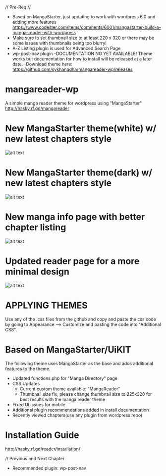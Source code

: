 
// Pre-Req //
- Based on MangaStarter, just updating to work with wordpress 6.0 and adding more features https://www.codester.com/items/comments/6001/mangastarter-build-a-manga-reader-with-wordpress
- Make sure to set thumbnail size to at least 220 x 320 or there may be some issues with thumbnails being too blurry!
- A-Z Listing plugin is used for Advanced Search Page
- wp-post-nav plugin
-DOCUMENTATION NO YET AVAILABLE! Theme works but documentation for how to install will be released at a later date.
-Download theme here: https://github.com/sykhangdha/mangareader-wp/releases

# mangareader-wp
A simple manga reader theme for wordpress using "MangaStarter"
http://hasky.rf.gd/mangareader

# New MangaStarter theme(white) w/ new latest chapters style
![alt text](http://i.epvpimg.com/Yf3hfab.png)

# New MangaStarter theme(dark) w/ new latest chapters style
![alt text](http://i.epvpimg.com/LTKtcab.png)

# New manga info page with better chapter listing
![alt text](http://i.epvpimg.com/CUO8fab.png)

# Updated reader page for a more minimal design
![alt text](http://i.epvpimg.com/xD8gaab.png)


# APPLYING THEMES
Use any of the .css files from the github and copy and paste the css code by going to Appearance --> Customize and pasting the code into "Additional CSS".


# Based on MangaStarter/UiKIT
The following theme uses MangaStarter as the base and adds additional features to the theme.
- Updated functions.php for "Manga Directory" page
- CSS Updates
  - Current custom theme available: "MangaReader"
  - Thumbnail size fix, please change thumbnail size to 225x320 for best results with the manga reader theme
- Fixed UI issues for mobile
- Additional plugin recommendations added in install documentation
- Recently viewed chapters(use any plugin from wordpress repo)

# Installation Guide

http://hasky.rf.gd/reader/installation/

// Previous and Next Chapter
- Recommended plugin: wp-post-nav


